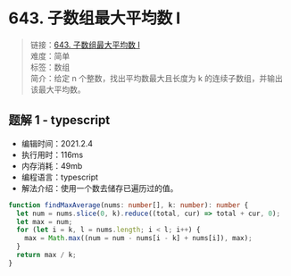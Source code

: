 # 643. 子数组最大平均数 I

> 链接：[643. 子数组最大平均数 I](https://leetcode-cn.com/problems/maximum-average-subarray-i/)  
> 难度：简单  
> 标签：数组  
> 简介：给定 n 个整数，找出平均数最大且长度为 k 的连续子数组，并输出该最大平均数。

## 题解 1 - typescript

- 编辑时间：2021.2.4
- 执行用时：116ms
- 内存消耗：49mb
- 编程语言：typescript
- 解法介绍：使用一个数去储存已遍历过的值。

```typescript
function findMaxAverage(nums: number[], k: number): number {
  let num = nums.slice(0, k).reduce((total, cur) => total + cur, 0);
  let max = num;
  for (let i = k, l = nums.length; i < l; i++) {
    max = Math.max((num = num - nums[i - k] + nums[i]), max);
  }
  return max / k;
}
```

